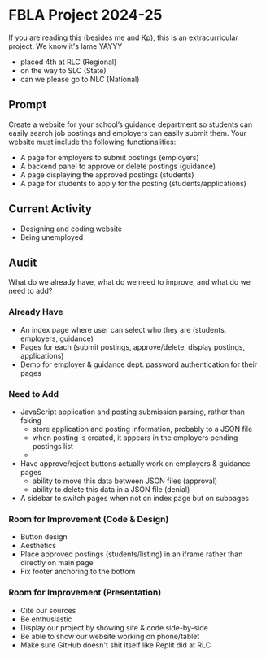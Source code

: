 # FBLA Project 2024-25
If you are reading this (besides me and Kp), this is an extracurricular project. We know it's lame YAYYY
- placed 4th at RLC (Regional)
- on the way to SLC (State)
- can we please go to NLC (National)
## Prompt
Create a website for your school’s guidance department so students can easily search job postings and employers can easily submit them.
Your website must include the following functionalities:
- A page for employers to submit postings (employers)
- A backend panel to approve or delete postings (guidance)
- A page displaying the approved postings (students)
- A page for students to apply for the posting (students/applications)
## Current Activity
- Designing and coding website
- Being unemployed
## Audit
What do we already have, what do we need to improve, and what do we need to add?
### Already Have
- An index page where user can select who they are (students, employers, guidance)
- Pages for each (submit postings, approve/delete, display postings, applications)
- Demo for employer & guidance dept. password authentication for their pages
### Need to Add
- JavaScript application and posting submission parsing, rather than faking
  - store application and posting information, probably to a JSON file
  - when posting is created, it appears in the employers pending postings list
  - 
- Have approve/reject buttons actually work on employers & guidance pages
  - ability to move this data between JSON files (approval)
  - ability to delete this data in a JSON file (denial)
- A sidebar to switch pages when not on index page but on subpages
### Room for Improvement (Code & Design)
- Button design
- Aesthetics
- Place approved postings (students/listing) in an iframe rather than directly on main page
- Fix footer anchoring to the bottom
### Room for Improvement (Presentation)
- Cite our sources
- Be enthusiastic
- Display our project by showing site & code side-by-side
- Be able to show our website working on phone/tablet
- Make sure GitHub doesn't shit itself like Replit did at RLC
